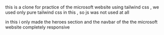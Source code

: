 this is a clone for practice  of the microsoft website using  tailwind css  , we used only pure tailwind css in this , so js was not used at all

in this i only made the heroes section and the navbar of the  the microsoft website completely responsive
